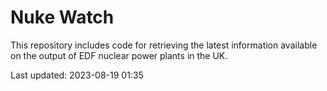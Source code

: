# Nuke Watch

This repository includes code for retrieving the latest information available on the output of EDF nuclear power plants in the UK.

Last updated: 2023-08-19 01:35